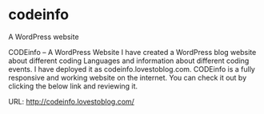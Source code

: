 # codeinfo
A WordPress website

 CODEinfo – A WordPress Website
 I have created a WordPress blog website about different coding
 Languages and information about different coding events.
 I have deployed it as codeinfo.lovestoblog.com.
CODEinfo is a fully responsive and working website on the
internet. You can check it out by clicking the below link and reviewing it.
 
 URL: http://codeinfo.lovestoblog.com/
